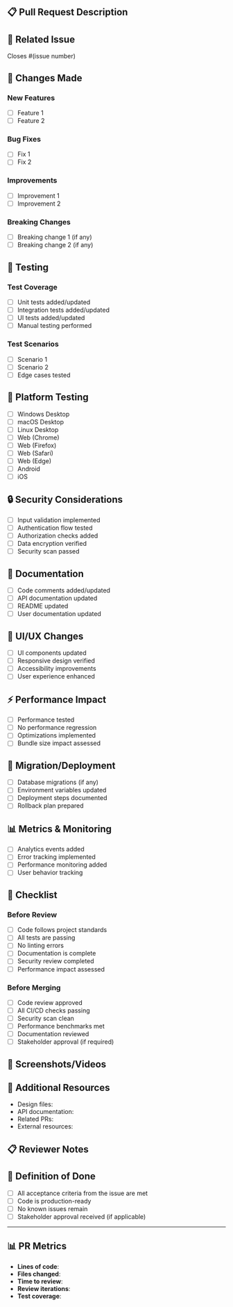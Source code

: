## 📋 Pull Request Description
<!-- Brief description of what this PR implements or fixes -->

## 🎯 Related Issue
<!-- Link to the related issue -->
Closes #(issue number)

## 🔧 Changes Made
<!-- List of specific changes implemented -->

### New Features
- [ ] Feature 1
- [ ] Feature 2

### Bug Fixes
- [ ] Fix 1
- [ ] Fix 2

### Improvements
- [ ] Improvement 1
- [ ] Improvement 2

### Breaking Changes
- [ ] Breaking change 1 (if any)
- [ ] Breaking change 2 (if any)

## 🧪 Testing
<!-- Describe the testing that was performed -->

### Test Coverage
- [ ] Unit tests added/updated
- [ ] Integration tests added/updated
- [ ] UI tests added/updated
- [ ] Manual testing performed

### Test Scenarios
- [ ] Scenario 1
- [ ] Scenario 2
- [ ] Edge cases tested

## 📱 Platform Testing
<!-- Which platforms were tested -->
- [ ] Windows Desktop
- [ ] macOS Desktop
- [ ] Linux Desktop
- [ ] Web (Chrome)
- [ ] Web (Firefox)
- [ ] Web (Safari)
- [ ] Web (Edge)
- [ ] Android
- [ ] iOS

## 🔒 Security Considerations
<!-- Any security aspects that were addressed -->
- [ ] Input validation implemented
- [ ] Authentication flow tested
- [ ] Authorization checks added
- [ ] Data encryption verified
- [ ] Security scan passed

## 📝 Documentation
<!-- Documentation updates -->
- [ ] Code comments added/updated
- [ ] API documentation updated
- [ ] README updated
- [ ] User documentation updated

## 🎨 UI/UX Changes
<!-- Any UI/UX changes made -->
- [ ] UI components updated
- [ ] Responsive design verified
- [ ] Accessibility improvements
- [ ] User experience enhanced

## ⚡ Performance Impact
<!-- Performance considerations -->
- [ ] Performance tested
- [ ] No performance regression
- [ ] Optimizations implemented
- [ ] Bundle size impact assessed

## 🔄 Migration/Deployment
<!-- Any migration or deployment considerations -->
- [ ] Database migrations (if any)
- [ ] Environment variables updated
- [ ] Deployment steps documented
- [ ] Rollback plan prepared

## 📊 Metrics & Monitoring
<!-- Any metrics or monitoring added -->
- [ ] Analytics events added
- [ ] Error tracking implemented
- [ ] Performance monitoring added
- [ ] User behavior tracking

## 🚀 Checklist

### Before Review
- [ ] Code follows project standards
- [ ] All tests are passing
- [ ] No linting errors
- [ ] Documentation is complete
- [ ] Security review completed
- [ ] Performance impact assessed

### Before Merging
- [ ] Code review approved
- [ ] All CI/CD checks passing
- [ ] Security scan clean
- [ ] Performance benchmarks met
- [ ] Documentation reviewed
- [ ] Stakeholder approval (if required)

## 📸 Screenshots/Videos
<!-- Add screenshots or videos if UI changes were made -->
<!-- Drag and drop images here or paste URLs -->

## 🔗 Additional Resources
<!-- Any additional resources, links, or context -->
- Design files:
- API documentation:
- Related PRs:
- External resources:

## 📋 Reviewer Notes
<!-- Any specific notes for reviewers -->
<!-- What should reviewers pay special attention to -->

## 🎯 Definition of Done
<!-- Confirm that all acceptance criteria are met -->
- [ ] All acceptance criteria from the issue are met
- [ ] Code is production-ready
- [ ] No known issues remain
- [ ] Stakeholder approval received (if applicable)

---

## 📊 PR Metrics
<!-- Optional: Track PR metrics for process improvement -->
- **Lines of code**: 
- **Files changed**: 
- **Time to review**: 
- **Review iterations**: 
- **Test coverage**: 